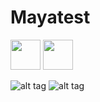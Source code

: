 # Mayatest
<img src="https://cloud.githubusercontent.com/assets/21309985/18051655/c0bd06a4-6e17-11e6-8324-a2d867eebed9.png" width="48">
<img src="https://cloud.githubusercontent.com/assets/21309985/18051658/c6e2805e-6e17-11e6-8b09-931b7e5c400b.png" width="48">

![alt tag](https://cloud.githubusercontent.com/assets/21309985/18051663/cdefd414-6e17-11e6-9266-c96f4d71b0c8.png "Navigation Drawer")
![alt tag](https://cloud.githubusercontent.com/assets/21309985/18051669/d174629e-6e17-11e6-90ca-3c84b4e3cf75.png "My Maya Page")



